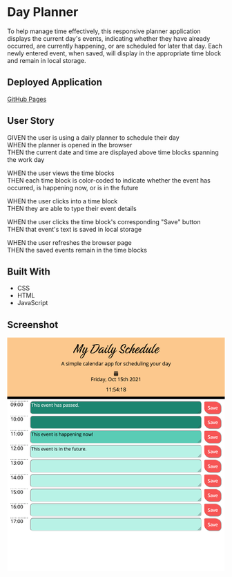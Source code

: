 # Day Planner

To help manage time effectively, this responsive planner application displays the current day's events, indicating whether they have already occurred, are currently happening, or are scheduled for later that day. Each newly entered event, when saved, will display in the appropriate time block and remain in local storage.

## Deployed Application

[GitHub Pages](https://kayleriegerpatton.github.io/work-day-planner/)

## User Story

GIVEN the user is using a daily planner to schedule their day  
WHEN the planner is opened in the browser  
THEN the current date and time are displayed above time blocks spanning the work day

WHEN the user views the time blocks  
THEN each time block is color-coded to indicate whether the event has occurred, is happening now, or is in the future

WHEN the user clicks into a time block  
THEN they are able to type their event details

WHEN the user clicks the time block's corresponding "Save" button  
THEN that event's text is saved in local storage

WHEN the user refreshes the browser page  
THEN the saved events remain in the time blocks

## Built With

- CSS
- HTML
- JavaScript

## Screenshot

![Day planner with color-coded event time blocks and descriptions](assets/images/screenshots/day-planner-screenshot.png)
